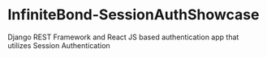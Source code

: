 # InfiniteBond-SessionAuthShowcase
Django REST Framework and React JS based authentication app that utilizes Session Authentication
